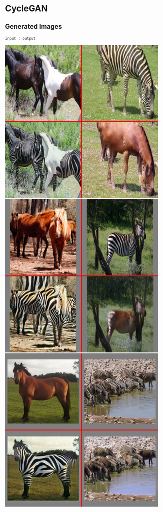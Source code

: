 # CycleGAN

## Generated Images 

`input : output`

![alt text](https://github.com/Mr-TalhaIlyas/CycleGAN/blob/master/screens/op%20(3).png)
![alt text](https://github.com/Mr-TalhaIlyas/CycleGAN/blob/master/screens/op%20(2).png)
![alt text](https://github.com/Mr-TalhaIlyas/CycleGAN/blob/master/screens/op%20(1).png)

